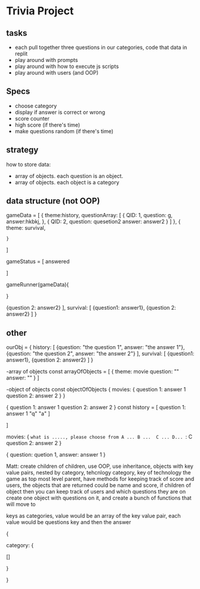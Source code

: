 
# Trivia Project

## tasks

- each pull together three questions in our categories, code that data in replit
- play around with prompts
- play around with how to execute js scripts
- play around with users (and OOP)

## Specs

- choose category
- display if answer is correct or wrong
- score counter
- high score (if there's time)
- make questions random (if there's time)

## strategy

how to store data:
- array of objects. each question is an object.
- array of objects. each object is a category


## data structure (not OOP)

gameData = [
    {
      theme:history,
      questionArray:
      [
        {
          QID: 1,
          question: g,
          answer:hkbkj,
        },
        {
        QID: 2,
        question: quesetion2
        answer: answer2
        }
      ]
    },
    {
    theme: survival,
    
    }
  ]

  gameStatus = [
  answered
  
  ]

  gameRunner(gameData){
  
  }





{question 2: answer2}
],
survival: [
{question1: answer1},
{question 2: answer2}
]
}

## other

ourObj = {
history: [
{question: "the question 1",
answer: "the answer 1"},
{question: "the question 2",
answer: "the answer 2"}
],
survival: [
{question1: answer1},
{question 2: answer2}
]
}


-array of objects
const arrayOfObjects = [
{
theme: movie
question: ""
answer:  ""
}
]


-object of objects
const objectOfObjects {
movies: {
question 1: answer 1
question 2: answer 2
}
}

{
question 1: answer 1
question 2: answer 2
}
const history = [
question 1: answer 1
"q"
"a"
]



]

movies: {
`what is ....., please choose from A ... B ...  C ... D... `: C
question 2: answer 2
}


{
  question: quetion 1,
  answer: answer 1
}

Matt:
create children of children, use OOP, use inheritance, objects with key value pairs, nested by category, tehcnlogy category, key of technology
the game as top most level parent, have methods for keeping track of score and users, the objects that are returned could be name and score, if children  of object  then you can keep track of users and which questions they are on
create one object with questions on it, and create a bunch of functions that will move to

keys as categories, value would be an array of the key value pair, each value would be questions key and then the answer

{

category: {

[]

}

}
